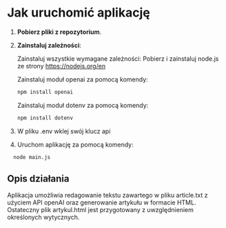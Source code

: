 # Jak uruchomić aplikację

1. **Pobierz pliki z repozytorium**.
2. **Zainstaluj zależności**:

   Zainstaluj wszystkie wymagane zależności:
   Pobierz i zainstaluj node.js ze strony https://nodejs.org/en

   Zainstaluj moduł openai za pomocą komendy:
   ```bash
   npm install openai
   ```
   Zainstaluj moduł dotenv za pomocą komendy:
   ```bash
   npm install dotenv
   ```
   
4. W pliku .env wklej swój klucz api
5. Uruchom aplikację za pomocą komendy:
 ```bash
   node main.js
   ```
## Opis działania
Aplikacja umożliwia redagowanie tekstu zawartego w pliku article.txt z użyciem API openAI oraz generowanie artykułu w formacie HTML. Ostateczny plik artykul.html jest przygotowany z uwzględnieniem określonych wytycznych.
